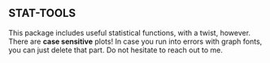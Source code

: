 ## STAT-TOOLS

This package includes useful statistical functions, with a twist, however. There are **case sensitive** plots!
In case you run into errors with graph fonts, you can just delete that part. 
Do not hesitate to reach out to me.
